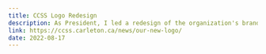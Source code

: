 ```yaml
---
title: CCSS Logo Redesign
description: As President, I led a redesign of the organization's brand identify.
link: https://ccss.carleton.ca/news/our-new-logo/
date: 2022-08-17
---
```

